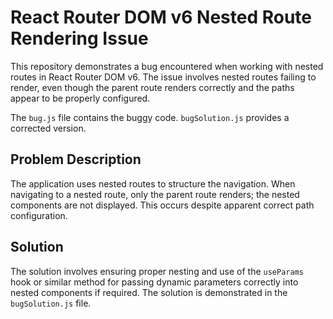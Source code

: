 # React Router DOM v6 Nested Route Rendering Issue

This repository demonstrates a bug encountered when working with nested routes in React Router DOM v6.  The issue involves nested routes failing to render, even though the parent route renders correctly and the paths appear to be properly configured. 

The `bug.js` file contains the buggy code. `bugSolution.js` provides a corrected version.

## Problem Description

The application uses nested routes to structure the navigation.  When navigating to a nested route, only the parent route renders; the nested components are not displayed.  This occurs despite apparent correct path configuration.

## Solution

The solution involves ensuring proper nesting and use of the `useParams` hook or similar method for passing dynamic parameters correctly into nested components if required. The solution is demonstrated in the `bugSolution.js` file.
